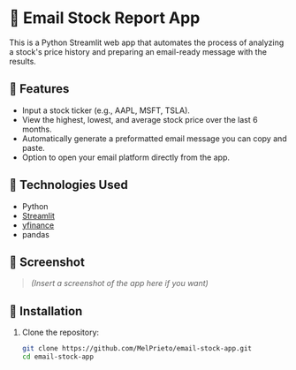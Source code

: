 # 📧 Email Stock Report App

This is a Python Streamlit web app that automates the process of analyzing a stock's price history and preparing an email-ready message with the results.

## 🚀 Features

- Input a stock ticker (e.g., AAPL, MSFT, TSLA).
- View the highest, lowest, and average stock price over the last 6 months.
- Automatically generate a preformatted email message you can copy and paste.
- Option to open your email platform directly from the app.

## 🧪 Technologies Used

- Python
- [Streamlit](https://streamlit.io/)
- [yfinance](https://pypi.org/project/yfinance/)
- pandas

## 📸 Screenshot

> _(Insert a screenshot of the app here if you want)_

## 🔧 Installation

1. Clone the repository:
   ```bash
   git clone https://github.com/MelPrieto/email-stock-app.git
   cd email-stock-app


